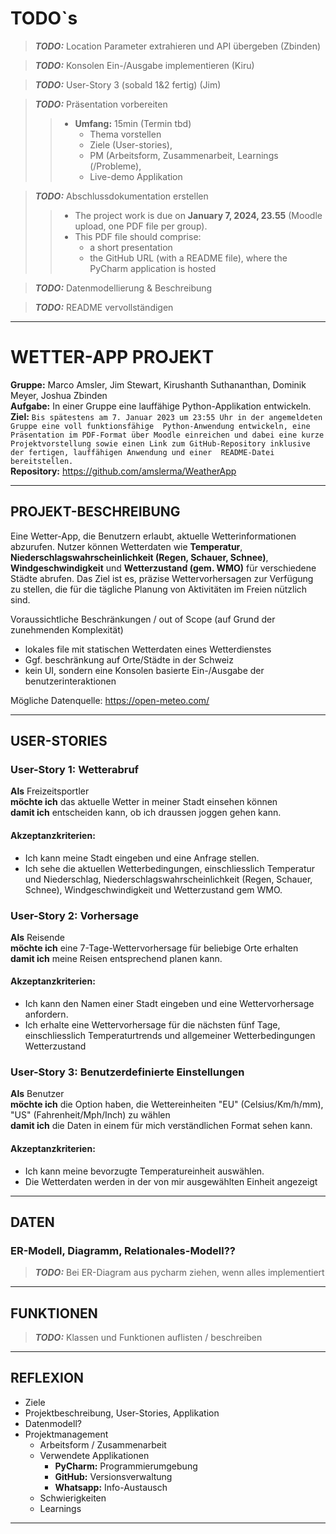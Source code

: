 # TODO`s

> **_TODO:_** Location Parameter extrahieren und API übergeben (Zbinden)

> **_TODO:_** Konsolen Ein-/Ausgabe implementieren (Kiru)

> **_TODO:_** User-Story 3 (sobald 1&2 fertig) (Jim)

> **_TODO:_** Präsentation vorbereiten
>> * **Umfang:** 15min (Termin tbd)
>>   * Thema vorstellen
>>   * Ziele (User-stories),
>>   * PM (Arbeitsform, Zusammenarbeit, Learnings (/Probleme),
>>   * Live-demo Applikation

> **_TODO:_** Abschlussdokumentation erstellen
>> * The project work is due on **January 7, 2024, 23.55** (Moodle upload, one PDF file per group).
>> * This PDF file should comprise:
>>      * a short presentation
>>      * the GitHub URL (with a README file), where the PyCharm application is hosted

> **_TODO:_** Datenmodellierung & Beschreibung

> **_TODO:_** README vervollständigen

---
# WETTER-APP PROJEKT

**Gruppe:** Marco Amsler, Jim Stewart, Kirushanth Suthananthan, Dominik Meyer, Joshua Zbinden<br>
**Aufgabe:** In einer Gruppe eine lauffähige Python-Applikation entwickeln.<br>
**Ziel:** ```Bis spätestens am 7. Januar 2023 um 23:55 Uhr in der angemeldeten Gruppe eine voll funktionsfähige 
    Python-Anwendung entwickeln, eine Präsentation im PDF-Format über Moodle einreichen und dabei eine kurze 
    Projektvorstellung sowie einen Link zum GitHub-Repository inklusive der fertigen, lauffähigen Anwendung und einer 
    README-Datei bereitstellen.```<br>
**Repository:** https://github.com/amslerma/WeatherApp

---
## PROJEKT-BESCHREIBUNG
Eine Wetter-App, die Benutzern erlaubt, aktuelle Wetterinformationen abzurufen. Nutzer können Wetterdaten wie **Temperatur**, 
    **Niederschlagswahrscheinlichkeit (Regen, Schauer, Schnee)**, **Windgeschwindigkeit** und **Wetterzustand (gem. WMO)** für verschiedene Städte abrufen. 
    Das Ziel ist es, präzise Wettervorhersagen zur Verfügung zu stellen, die für die tägliche Planung von Aktivitäten im Freien nützlich sind.

Voraussichtliche Beschränkungen / out of Scope (auf Grund der zunehmenden Komplexität)
- lokales file mit statischen Wetterdaten eines Wetterdienstes
- Ggf. beschränkung auf Orte/Städte in der Schweiz
- kein UI, sondern eine Konsolen basierte Ein-/Ausgabe der benutzerinteraktionen

Mögliche Datenquelle:
https://open-meteo.com/

---
## USER-STORIES

### User-Story 1: Wetterabruf
**Als** Freizeitsportler  
**möchte ich** das aktuelle Wetter in meiner Stadt einsehen können  
**damit ich** entscheiden kann, ob ich draussen joggen gehen kann.

#### Akzeptanzkriterien:
- Ich kann meine Stadt eingeben und eine Anfrage stellen.
- Ich sehe die aktuellen Wetterbedingungen, einschliesslich Temperatur und Niederschlag, Niederschlagswahrscheinlichkeit (Regen, Schauer, Schnee),
Windgeschwindigkeit und Wetterzustand gem WMO.

### User-Story 2: Vorhersage
**Als** Reisende<br>
**möchte ich** eine 7-Tage-Wettervorhersage für beliebige Orte erhalten  
**damit ich** meine Reisen entsprechend planen kann.

#### Akzeptanzkriterien:
- Ich kann den Namen einer Stadt eingeben und eine Wettervorhersage anfordern.
- Ich erhalte eine Wettervorhersage für die nächsten fünf Tage, einschliesslich Temperaturtrends und 
allgemeiner Wetterbedingungen Wetterzustand

### User-Story 3: Benutzerdefinierte Einstellungen
**Als** Benutzer  
**möchte ich** die Option haben, die Wettereinheiten "EU" (Celsius/Km/h/mm), "US" (Fahrenheit/Mph/Inch) zu wählen  
**damit ich** die Daten in einem für mich verständlichen Format sehen kann.

#### Akzeptanzkriterien:
- Ich kann meine bevorzugte Temperatureinheit auswählen.
- Die Wetterdaten werden in der von mir ausgewählten Einheit angezeigt

---
## DATEN

### ER-Modell, Diagramm, Relationales-Modell??
> **_TODO:_** Bei ER-Diagram aus pycharm ziehen, wenn alles implementiert

---
## FUNKTIONEN
> **_TODO:_** Klassen und Funktionen auflisten / beschreiben

---
## REFLEXION
* Ziele
* Projektbeschreibung, User-Stories, Applikation
* Datenmodell?
* Projektmanagement
  * Arbeitsform / Zusammenarbeit
  * Verwendete Applikationen
    * **PyCharm:** Programmierumgebung
    * **GitHub:** Versionsverwaltung
    * **Whatsapp:** Info-Austausch
  * Schwierigkeiten
  * Learnings
---







